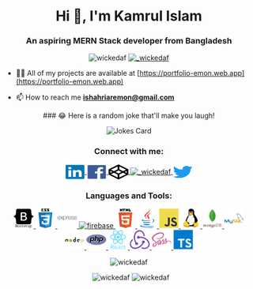 <h1 align="center">Hi 👋, I'm Kamrul Islam</h1>
<h3 align="center">An aspiring MERN Stack developer from Bangladesh</h3>

<div align="center">
  <img src="https://komarev.com/ghpvc/?username=wickedaf&label=Profile%20views&color=0e75b6&style=flat" alt="wickedaf" />
  <a href="https://twitter.com/_wickedaf" target="blank"><img src="https://img.shields.io/twitter/follow/_wickedaf?logo=twitter&style=for-the-badge" alt="_wickedaf" /></a>
</div>


- 👨‍💻 All of my projects are available at [https://portfolio-emon.web.app](https://portfolio-emon.web.app)

- 📫 How to reach me **ishahriaremon@gmail.com**

<div align="center">
   ### 😂 Here is a random joke that'll make you laugh!
  
  ![Jokes Card](https://readme-jokes.vercel.app/api)
</div>


<h3 align="center">Connect with me:</h3>
<p align="center">
  <a href="https://linkedin.com/in/ishahriaremon" target="blank">
    <img align="center" src="https://raw.githubusercontent.com/devicons/devicon/master/icons/linkedin/linkedin-original.svg" alt="ishahriaremon" height="30" width="40" />
  </a>
  <a href="https://fb.com/wickedaf" target="blank">
    <img align="center" src="https://raw.githubusercontent.com/devicons/devicon/master/icons/facebook/facebook-original.svg" alt="wickedaf" height="30" width="40" />
  </a>
  <a href="https://codepen.io/wickedaf" target="blank">
    <img align="center" src="https://raw.githubusercontent.com/devicons/devicon/master/icons/codepen/codepen-plain.svg" alt="wickedaf" height="30" width="40" />
  </a>
  <a href="https://dev.to/_wickedaf" target="blank">
    <img align="center" src="https://cdn.jsdelivr.net/npm/simple-icons@3.0.1/icons/dev-dot-to.svg" alt="_wickedaf" height="30" width="40" />
  </a>
  <a href="https://twitter.com/_wickedaf" target="blank">
    <img align="center" src="https://raw.githubusercontent.com/devicons/devicon/master/icons/twitter/twitter-original.svg" alt="_wickedaf" height="30" width="40" />
  </a>
</p>

<h3 align="center">Languages and Tools:</h3>
<p align="center"> 
  <a href="https://getbootstrap.com" target="_blank"> <img src="https://raw.githubusercontent.com/devicons/devicon/master/icons/bootstrap/bootstrap-plain-wordmark.svg" alt="bootstrap" width="40" height="40"/> </a> 
  <a href="https://www.w3schools.com/css/" target="_blank"> <img src="https://raw.githubusercontent.com/devicons/devicon/master/icons/css3/css3-original-wordmark.svg" alt="css3" width="40" height="40"/> </a> 
  <a href="https://expressjs.com" target="_blank"> <img src="https://raw.githubusercontent.com/devicons/devicon/master/icons/express/express-original-wordmark.svg" alt="express" width="40" height="40"/> </a> 
  <a href="https://firebase.google.com/" target="_blank"> <img src="https://www.vectorlogo.zone/logos/firebase/firebase-icon.svg" alt="firebase" width="40" height="40"/> </a> 
  <a href="https://www.w3.org/html/" target="_blank"> <img src="https://raw.githubusercontent.com/devicons/devicon/master/icons/html5/html5-original-wordmark.svg" alt="html5" width="40" height="40"/> </a> 
  <a href="https://www.java.com" target="_blank"> <img src="https://raw.githubusercontent.com/devicons/devicon/master/icons/java/java-original.svg" alt="java" width="40" height="40"/> </a> 
  <a href="https://developer.mozilla.org/en-US/docs/Web/JavaScript" target="_blank"> <img src="https://raw.githubusercontent.com/devicons/devicon/master/icons/javascript/javascript-original.svg" alt="javascript" width="40" height="40"/> </a> 
  <a href="https://www.linux.org/" target="_blank"> <img src="https://raw.githubusercontent.com/devicons/devicon/master/icons/linux/linux-original.svg" alt="linux" width="40" height="40"/> </a> 
  <a href="https://www.mongodb.com/" target="_blank"> <img src="https://raw.githubusercontent.com/devicons/devicon/master/icons/mongodb/mongodb-original-wordmark.svg" alt="mongodb" width="40" height="40"/> </a> 
  <a href="https://www.mysql.com/" target="_blank"> <img src="https://raw.githubusercontent.com/devicons/devicon/master/icons/mysql/mysql-original-wordmark.svg" alt="mysql" width="40" height="40"/> </a> 
  <a href="https://nodejs.org" target="_blank"> <img src="https://raw.githubusercontent.com/devicons/devicon/master/icons/nodejs/nodejs-original-wordmark.svg" alt="nodejs" width="40" height="40"/> </a> 
  <a href="https://www.php.net" target="_blank"> <img src="https://raw.githubusercontent.com/devicons/devicon/master/icons/php/php-original.svg" alt="php" width="40" height="40"/> </a> 
  <a href="https://reactjs.org/" target="_blank"> <img src="https://raw.githubusercontent.com/devicons/devicon/master/icons/react/react-original-wordmark.svg" alt="react" width="40" height="40"/> </a> 
  <a href="https://redux.js.org" target="_blank"> <img src="https://raw.githubusercontent.com/devicons/devicon/master/icons/redux/redux-original.svg" alt="redux" width="40" height="40"/> </a> 
  <a href="https://sass-lang.com" target="_blank"> <img src="https://raw.githubusercontent.com/devicons/devicon/master/icons/sass/sass-original.svg" alt="sass" width="40" height="40"/> </a> 
  <a href="https://www.typescriptlang.org/" target="_blank"> <img src="https://raw.githubusercontent.com/devicons/devicon/master/icons/typescript/typescript-original.svg" alt="typescript" width="40" height="40"/> </a> 
</p>

<div align="center">
  <p align="center">
    <img src="https://github-readme-stats.vercel.app/api/top-langs?username=wickedaf&show_icons=true&theme=radical&locale=en&layout=compact" alt="wickedaf" />  
  </p>  
  <div align="center">&nbsp;
    <img src="https://github-readme-stats.vercel.app/api?username=wickedaf&show_icons=true&theme=radical&locale=en" alt="wickedaf" />
    <img src="https://github-readme-streak-stats.herokuapp.com/?user=wickedaf&theme=radical" alt="wickedaf" />
  </div>
    
</div>
